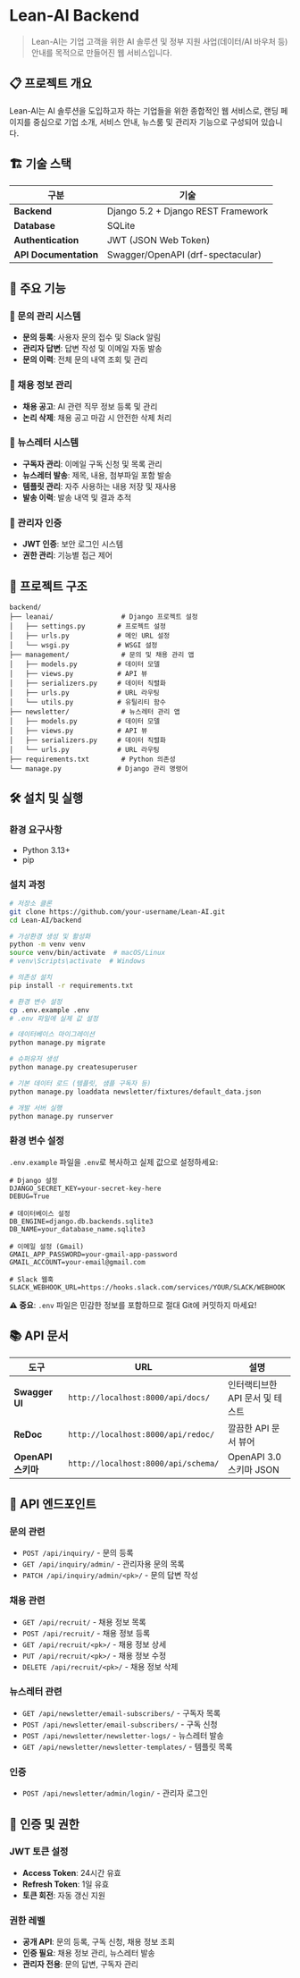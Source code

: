 # Lean-AI Backend

> Lean-AI는 기업 고객을 위한 AI 솔루션 및 정부 지원 사업(데이터/AI 바우처 등) 안내를 목적으로 만들어진 웹 서비스입니다.

## 📋 프로젝트 개요

Lean-AI는 AI 솔루션을 도입하고자 하는 기업들을 위한 종합적인 웹 서비스로, 랜딩 페이지를 중심으로 기업 소개, 서비스 안내, 뉴스룸 및 관리자 기능으로 구성되어 있습니다.

## 🏗️ 기술 스택

| 구분                  | 기술                               |
| --------------------- | ---------------------------------- |
| **Backend**           | Django 5.2 + Django REST Framework |
| **Database**          | SQLite                             |
| **Authentication**    | JWT (JSON Web Token)               |
| **API Documentation** | Swagger/OpenAPI (drf-spectacular)  |

## 🚀 주요 기능

### 📝 문의 관리 시스템

- **문의 등록**: 사용자 문의 접수 및 Slack 알림
- **관리자 답변**: 답변 작성 및 이메일 자동 발송
- **문의 이력**: 전체 문의 내역 조회 및 관리

### 💼 채용 정보 관리

- **채용 공고**: AI 관련 직무 정보 등록 및 관리
- **논리 삭제**: 채용 공고 마감 시 안전한 삭제 처리

### 📧 뉴스레터 시스템

- **구독자 관리**: 이메일 구독 신청 및 목록 관리
- **뉴스레터 발송**: 제목, 내용, 첨부파일 포함 발송
- **템플릿 관리**: 자주 사용하는 내용 저장 및 재사용
- **발송 이력**: 발송 내역 및 결과 추적

### 🔐 관리자 인증

- **JWT 인증**: 보안 로그인 시스템
- **권한 관리**: 기능별 접근 제어

## 📁 프로젝트 구조

```
backend/
├── leanai/                 # Django 프로젝트 설정
│   ├── settings.py        # 프로젝트 설정
│   ├── urls.py            # 메인 URL 설정
│   └── wsgi.py            # WSGI 설정
├── management/             # 문의 및 채용 관리 앱
│   ├── models.py          # 데이터 모델
│   ├── views.py           # API 뷰
│   ├── serializers.py     # 데이터 직렬화
│   ├── urls.py            # URL 라우팅
│   └── utils.py           # 유틸리티 함수
├── newsletter/             # 뉴스레터 관리 앱
│   ├── models.py          # 데이터 모델
│   ├── views.py           # API 뷰
│   ├── serializers.py     # 데이터 직렬화
│   └── urls.py            # URL 라우팅
├── requirements.txt        # Python 의존성
└── manage.py              # Django 관리 명령어
```

## 🛠️ 설치 및 실행

### 환경 요구사항

- Python 3.13+
- pip

### 설치 과정

```bash
# 저장소 클론
git clone https://github.com/your-username/Lean-AI.git
cd Lean-AI/backend

# 가상환경 생성 및 활성화
python -m venv venv
source venv/bin/activate  # macOS/Linux
# venv\Scripts\activate  # Windows

# 의존성 설치
pip install -r requirements.txt

# 환경 변수 설정
cp .env.example .env
# .env 파일에 실제 값 설정

# 데이터베이스 마이그레이션
python manage.py migrate

# 슈퍼유저 생성
python manage.py createsuperuser

# 기본 데이터 로드 (템플릿, 샘플 구독자 등)
python manage.py loaddata newsletter/fixtures/default_data.json

# 개발 서버 실행
python manage.py runserver
```

### 환경 변수 설정

`.env.example` 파일을 `.env`로 복사하고 실제 값으로 설정하세요:

```env
# Django 설정
DJANGO_SECRET_KEY=your-secret-key-here
DEBUG=True

# 데이터베이스 설정
DB_ENGINE=django.db.backends.sqlite3
DB_NAME=your_database_name.sqlite3

# 이메일 설정 (Gmail)
GMAIL_APP_PASSWORD=your-gmail-app-password
GMAIL_ACCOUNT=your-email@gmail.com

# Slack 웹훅
SLACK_WEBHOOK_URL=https://hooks.slack.com/services/YOUR/SLACK/WEBHOOK
```

**⚠️ 중요**: `.env` 파일은 민감한 정보를 포함하므로 절대 Git에 커밋하지 마세요!

## 📚 API 문서

| 도구               | URL                                 | 설명                            |
| ------------------ | ----------------------------------- | ------------------------------- |
| **Swagger UI**     | `http://localhost:8000/api/docs/`   | 인터랙티브한 API 문서 및 테스트 |
| **ReDoc**          | `http://localhost:8000/api/redoc/`  | 깔끔한 API 문서 뷰어            |
| **OpenAPI 스키마** | `http://localhost:8000/api/schema/` | OpenAPI 3.0 스키마 JSON         |

## 🔌 API 엔드포인트

### 문의 관련

- `POST /api/inquiry/` - 문의 등록
- `GET /api/inquiry/admin/` - 관리자용 문의 목록
- `PATCH /api/inquiry/admin/<pk>/` - 문의 답변 작성

### 채용 관련

- `GET /api/recruit/` - 채용 정보 목록
- `POST /api/recruit/` - 채용 정보 등록
- `GET /api/recruit/<pk>/` - 채용 정보 상세
- `PUT /api/recruit/<pk>/` - 채용 정보 수정
- `DELETE /api/recruit/<pk>/` - 채용 정보 삭제

### 뉴스레터 관련

- `GET /api/newsletter/email-subscribers/` - 구독자 목록
- `POST /api/newsletter/email-subscribers/` - 구독 신청
- `POST /api/newsletter/newsletter-logs/` - 뉴스레터 발송
- `GET /api/newsletter/newsletter-templates/` - 템플릿 목록

### 인증

- `POST /api/newsletter/admin/login/` - 관리자 로그인

## 🔐 인증 및 권한

### JWT 토큰 설정

- **Access Token**: 24시간 유효
- **Refresh Token**: 1일 유효
- **토큰 회전**: 자동 갱신 지원

### 권한 레벨

- **공개 API**: 문의 등록, 구독 신청, 채용 정보 조회
- **인증 필요**: 채용 정보 관리, 뉴스레터 발송
- **관리자 전용**: 문의 답변, 구독자 관리
